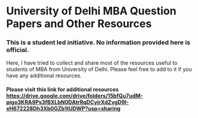 # University of Delhi MBA Question Papers and Other Resources
### This is a student led initiative. No information provided here is official.
Here, I have tried to collect and share most of the resources useful to students of MBA from University of Delhi. Please feel free to add to it if you have any additional resources.
#### Please visit this link for additional resources https://drive.google.com/drive/folders/15bfQu7udM-pigo3KRA9Ps3fBXLbN0DAtrRqDCyjrXdZvgD9I-xH672228Dh3Xb0GZb1tUDWP?usp=sharing
